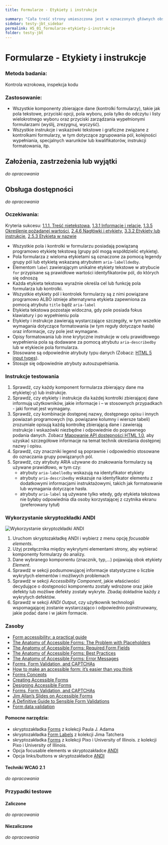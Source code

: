 ```yaml
---
title: Formularze - Etykiety i instrukcje

summary: "Cała treść strony umieszczona jest w oznaczonych głównych obszarach (punktach orientacyjnych)."
sidebar: testy-jbt_sidebar
permalink: H5_01_formularze-etykiety-i-instrukcje
folder: testy-jbt
---
```



# Formularze - Etykiety i instrukcje

### Metoda badania: 
Kontrola wzrokowa, inspekcja kodu 

### Zastosowanie:
-	Wszystkie komponenty zbierające dane (kontrolki formularzy), takie jak pola tekstowe, przyciski opcji, pola wyboru, pola tylko do odczytu i listy wielokrotnego wyboru oraz przyciski zarządzania wypełnionymi formularzami (wyślij, zrezygnuj, wyczyść).
-	Wszystkie instrukcje i wskazówki tekstowe i graficzne związane z kontrolkami formularzy, w tym dotyczące zgrupowania pól, kolejności wypełniania, specjalnych warunków lub kwalifikatorów, instrukcji formatowania, itp.   

## Założenia, zastrzeżenia lub wyjątki
_do opracowania_

## Obsługa dostępności
_do opracowania_

### Oczekiwania:
Kryteria sukcesu: [1.1.1. Treść nietekstowa](https://wcag.lepszyweb.pl/#non-text-content), [1.3.1 Informacje i relacje](https://wcag.lepszyweb.pl/#headings-and-labels), [1.3.5 Określenie pożądanej wartości](https://wcag.lepszyweb.pl/#identify-input-purpose), [2.4.6 Nagłówki i etykiety](https://wcag.lepszyweb.pl/#headings-and-labels), [3.3.2 Etykiety lub instrukcje](https://wcag.lepszyweb.pl/#labels-or-instructions), [2.5.3 Etykieta w nazwie](https://wcag.lepszyweb.pl/#label-in-name)
-	Wszystkie pola i kontrolki w formularzu posiadają powiązaną programowo etykietę tekstową (grupy pól mogą współdzielić etykietę). 
-	Pola formularza z wieloma etykietami są oznaczone za pomocą legendy grupy pól lub etykietą wskazaną atrybutem `aria-labelldedby`.
-	Elementom `label` zawierającym unikalne etykiety tekstowe w atrybucie `for` przypisane są prawidłowe wartości identyfikatorów pól, do których się odnoszą  
-	Każda etykieta tekstowa wyraźnie określa cel lub funkcję pola formularza lub kontrolki.
-	Wszystkie etykiety pól i kontrolek formularzy są z nimi powiązane programowo ALBO istnieje alternatywna etykieta zapewniona za pomocą atrybutu `title` bądź `aria-label`
-	Etykieta tekstowa pozostaje widoczna, gdy pole posiada fokus klawiatury i po wypełnieniu pola 
-	Etykiety i instrukcje zawierają wystarczające szczegóły, w tym wszelkie wymagania dotyczące formatowania (w tym reguły dotyczące hasła) oraz informacje, czy pole jest wymagane.
-	Opisy formatowania lub inne krytyczne instrukcje w celu prawidłowego wypełnienia pola są dodawane za pomocą atrybutu `aria-describedby` lub w etykiecie pola formularza.
-	Stosowane są odpowiednie atrybuty typu danych (Zobacz: [HTML 5 input types](http://www.w3.org/TR/html52/sec-forms.html#sec-states-of-the-type-attribute)).
-	Stosuje się odpowiednie atrybuty autouzupełniania.

### Instrukcje testowania
1.	Sprawdź, czy każdy komponent formularza zbierający dane ma etykietę(-y) lub instrukcje.
2.	Sprawdź, czy etykiety i  instrukcje dla każdej kontrolki zbierającej dane informują użytkowników, jakie informacje i – w stosownych przypadkach - jaki format jest wymagany.
3.	Sprawdź, czy kombinacje dostępnej nazwy, dostępnego opisu i innych powiazań programowych (np. powiązane kolumny i wiersze tabeli) zrozumiale opisują każdą kontrolkę zbierającą dane i zawierają instrukcje i wskazówki niezbędne i odpowiednie do poprawnego podania danych. Zobacz [Mapowanie API dostępności HTML 1.0](https://www.w3.org/TR/html-aam-1.0/#input-type-text-input-type-password-input-type-search-input-type-tel-input-type-url-and-textarea-element), aby uzyskać szczegółowe informacje na temat technik określania dostępnej nazwy i opisu. 
4.	Sprawdź, czy znaczniki legend są poprawnie i odpowiednio stosowane do oznaczania grupy powiązanych pól. 
5.	Sprawdź, czy atrybuty ARIA używane do znakowania formularzy są używane prawidłowo, w tym czy: 
    - atrybuty `aria-labelledby` wskazują na identyfikator etykiety
    - atrybuty `aria-describedby` wskazuje na identyfikator elementu z dodatkowymi informacjami instruktażowymi, takich jak formatowanie lub wymagania dotyczące hasła.
    - atrybuty `aria-label` są używane tylko wtedy, gdy etykieta tekstowa nie byłaby odpowiednia dla osoby korzystającej z czytnika ekranu (preferowany tytuł)

### Wykorzystanie skryptozkładki ANDI
![Wykorzystanie skryptozkładki ANDI](/img/andi-forms.png) 
1.	Uruchom skryptozakładkę ANDI i wybierz z menu opcję *focusable elements*.
2.	Użyj przełącznika między wykrytymi elementami strony, aby wybierać komponenty formularzy do analizy.
3.	Dane wybranego komponentu (znacznik, typ,...) pojawiają obok etykiety *Element*.
4.	Sprawdź w sekcji podsumowującej informacje statystyczne o liczbie wykrytych elementów i możliwych problemach 
5.	Sprawdź w sekcji *Accessibility Component*, jakie właściwości decydujące o dostępności komponentu zostały wdrożone oraz jakie defekty lub możliwe defekty zostały wykryte. Zbadaj dokładnie każdy z wykrytych defektów. 
6.	Sprawdź w sekcji *ANDI Output*, czy użytkownik technologii wspomagającej zostanie wystarczająco i odpowiednio poinstruowany, jakie podać dane i w jakim formacie.   

### Zasoby

- [Form accessibility: a practical guide](https://itnext.io/form-accessibility-a-practical-guide-4062b7e2dd14)
- [The Anatomy of Accessible Forms: The Problem with Placeholders](https://www.deque.com/blog/accessible-forms-the-problem-with-placeholders/)
- [The Anatomy of Accessible Forms: Required Form Fields](https://www.deque.com/blog/anatomy-of-accessible-forms-required-form-fields/)
- [The Anatomy of Accessible Forms: Best Practices](https://www.deque.com/blog/anatomy-of-accessible-forms-best-practices/)
- [The Anatomy of Accessible Forms: Error Messages](https://www.deque.com/blog/anatomy-of-accessible-forms-error-messages/)
- [Forms, Form Validation, and CAPTCHAs](http://web-accessibility.carnegiemuseums.org/code/forms/)
- [How to make an accessible form: it’s easier than you think](https://www.freecodecamp.org/news/how-to-make-an-accessible-form-its-easier-than-you-think-672d3f4ff573/)
- [Forms Concepts](https://www.w3.org/WAI/tutorials/forms/)
- [Creating Accessible Forms](https://webaim.org/techniques/forms/controls)
- [Designing Accessible Forms](https://blog.prototypr.io/designing-accessible-forms-82f2ea11697f)
- [Forms, Form Validation, and CAPTCHAs](http://web-accessibility.carnegiemuseums.org/code/forms/)
- [Jim Allan’s Slides on Accessible Forms](http://www.tsbvi.edu/web/forms/index.html)
- [A Definitive Guide to Sensible Form Validations](http://form.guide/best-practices/form-validations-definitive-guide.html)
- [Form data validation](https://developer.mozilla.org/en-US/docs/Learn/HTML/Forms/Form_validation)


#### Pomocne narzędzia:
-	skryptozakładka [Forms](http://pauljadam.com/bookmarklets/index.html) z kolekcji Paula J. Adama
-	skryptozakładka [Form Labels](https://jimthatcher.com/favelets/) z kolekcji Jima Tatchera
-	skryptozakładka [Forms](https://accessibility-bookmarklets.org/install.html) z kolekcji Pixo i University of Illinois. z kolekcji Pixo i University of Illinois.
-	Opcja focusable elements w skryptozakładce [ANDI](https://www.ssa.gov/accessibility/andi/help/install.html) 
-	Opcja links/buttons w skryptozakładce [ANDI](https://www.ssa.gov/accessibility/andi/help/install.html) 

#### Techniki WCAG 2.1
_do opracowania_

### Przypadki testowe

#### Zaliczone
_do opracowania_

#### Niezaliczone
_do opracowania_ 